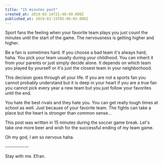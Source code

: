 ```yaml
---
title: "15 minutes post"
created_at: 2019-03-14T21:40:49.000Z
published_at: 2019-03-15T05:06:03.000Z
---
```

Sport fans the feeling when your favorite team plays you just count the minutes until the start of the game. The nervousness is getting higher and higher. 

Be a fan is sometimes hard. If you choose a bad team it's always hard, haha. You pick your team usually during your childhood. You can inherit it from your parents or just simply decide alone. It depends on which team you played by yourself or it's just the closest team in your neighborhood. 

This decision goes through all your life. If you are not a sports fan you cannot probably understand but it is deep in your heart if you are a true fan you cannot pick every year a new team but you just follow your favorites until the end.

You hate the best rivals and they hate you. You can get really tough times at school as well. Just because of your favorite team. The fights can take a place but the heart is stronger than common sense...

This post was written in 15 minutes during the soccer game break. Let's take one more beer and wish for the successful ending of my team game. 

Oh my god, I am so nervous haha. 

\------------

Stay with me. Efran.
